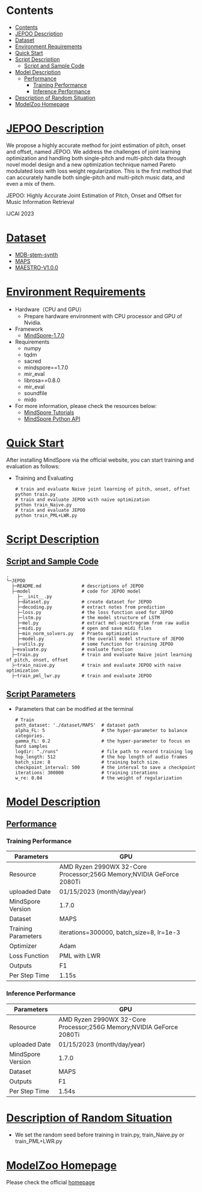 # Contents

- [Contents](#contents)
- [JEPOO Description](#JEPOO-description)
- [Dataset](#dataset)
- [Environment Requirements](#environment-requirements)
- [Quick Start](#quick-start)
- [Script Description](#script-description)
    - [Script and Sample Code](#script-and-sample-code)
- [Model Description](#model-description)
    - [Performance](#performance)
        - [Training Performance](#training-performance)
        - [Inference Performance](#inference-performance)
- [Description of Random Situation](#description-of-random-situation)
- [ModelZoo Homepage](#modelzoo-homepage)

# [JEPOO Description](#contents)

We propose a highly accurate method for joint estimation of pitch, onset and offset, named JEPOO.
We address the challenges of joint learning optimization and handling both single-pitch and
multi-pitch data through novel model design and a new optimization technique named Pareto modulated
loss with loss weight regularization. This is the first method that can accurately handle both
single-pitch and multi-pitch music data, and even a mix of them.

JEPOO: Highly Accurate Joint Estimation of Pitch, Onset and Offset for Music Information Retrieval

IJCAI 2023

# [Dataset](#contents)

- [MDB-stem-synth](https://zenodo.org/record/1481172#.ZFYvB3ZByUk)
- [MAPS](http://www.tsi.telecom-paristech.fr/aao/en/category/database/)
- [MAESTRO-V1.0.0](https://magenta.tensorflow.org/datasets/maestro)

# [Environment Requirements](#contents)

- Hardware（CPU and GPU）
    - Prepare hardware environment with CPU processor and GPU of Nvidia.
- Framework
    - [MindSpore-1.7.0](https://www.mindspore.cn/install/en)
- Requirements
  - numpy
  - tqdm
  - sacred
  - mindspore==1.7.0
  - mir_eval
  - librosa==0.8.0
  - mir_eval
  - soundfile
  - mido
- For more information, please check the resources below:
  - [MindSpore Tutorials](https://www.mindspore.cn/tutorials/en/master/index.html)
  - [MindSpore Python API](https://www.mindspore.cn/docs/en/master/index.html)

# [Quick Start](#contents)

After installing MindSpore via the official website, you can start training and evaluation as follows:

- Training and Evaluating

  ```shell
  # train and evaluate Naive joint learning of pitch, onset, offset
  python train.py
  # train and evaluate JEPOO with naive optimization
  python train_Naive.py
  # train and evaluate JEPOO
  python train_PML+LWR.py
  ```

# [Script Description](#contents)

## [Script and Sample Code](#contents)

  ```text
  .
  └─JEPOO
    ├─README.md               # descriptions of JEPOO
    ├─model                   # code for JEPOO model
      ├─__init__.py
      ├─dataset.py            # create dataset for JEPOO
      ├─decoding.py           # extract notes from prediction
      ├─loss.py               # the loss function used for JEPOO
      ├─lstm.py               # the model structure of LSTM
      ├─mel.py                # extract mel-spectrogram from raw audio
      ├─midi.py               # open and save midi files
      ├─min_norm_solvers.py   # Praeto optimization
      ├─model.py              # the overall model structure of JEPOO
      ├─utils.py              # some function for training JEPOO
    ├─evaluate.py             # evaluate function
    ├─train.py                # train and evaluate Naive joint learning of pitch, onset, offset
    ├─train_naive.py          # train and evaluate JEPOO with naive optimization
    ├─train_pml_lwr.py        # train and evaluate JEPOO
  ```

## [Script Parameters](#contents)

- Parameters that can be modified at the terminal

  ```text
  # Train
  path_dataset: './dataset/MAPS'  # dataset path
  alpha_FL: 5                     # the hyper-parameter to balance categories.
  gamma_FL: 0.2                   # the hyper-parameter to focus on hard samples
  logdir: "./runs"                # file path to record training log
  hop_length: 512                 # the hop length of audio frames
  batch_size: 8                   # training batch size.
  checkpoint_interval: 500        # the interval to save a checkpoint
  iterations: 300000              # training iterations
  w_re: 0.04                      # the weight of regularization
  ```

# [Model Description](#contents)

## [Performance](#contents)

### Training Performance

| Parameters          | GPU                                                                                                                         |
|---------------------|-----------------------------------------------------------------------------------------------------------------------------|
| Resource            | AMD Ryzen 2990WX 32-Core Processor;256G Memory;NVIDIA GeForce 2080Ti                                                        |
| uploaded Date       | 01/15/2023 (month/day/year)                                                                                                 |
| MindSpore Version   | 1.7.0                                                                                                                       |
| Dataset             | MAPS                                                                                       |
| Training Parameters | iterations=300000, batch_size=8, lr=1e-3                                                                                           |
| Optimizer           | Adam                                                                                                                        |
| Loss Function       | PML with LWR                                                                                                         |
| Outputs             | F1                                                                                                                     |
| Per Step Time       | 1.15s                                                                                                                    |

### Inference Performance

| Parameters        | GPU                                                                                                                         |
|-------------------|-----------------------------------------------------------------------------------------------------------------------------|
| Resource          | AMD Ryzen 2990WX 32-Core Processor;256G Memory;NVIDIA GeForce 2080Ti                                                        |
| uploaded Date     | 01/15/2023 (month/day/year)                                                                                                 |
| MindSpore Version | 1.7.0                                                                                                                     |
| Dataset           | MAPS                                                                                             |
| Outputs           | F1                                                                                                                      |
| Per Step Time     | 1.54s                                                                                                      |

# [Description of Random Situation](#contents)

- We set the random seed before training in train.py, train_Naive.py or train_PML+LWR.py

# [ModelZoo Homepage](#contents)

Please check the official [homepage](https://gitee.com/mindspore/models)

